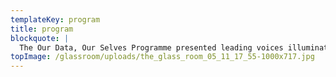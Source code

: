 ```yaml
---
templateKey: program
title: program
blockquote: |
  The Our Data, Our Selves Programme presented leading voices illuminating the role technology plays on society, culture and individuals, through a series of discussions, films, workshops and talks that explored aspects of living in a quantified society.  Along side the event programme, Tactical Tech trained Ingeniuses ran [Ingenius Workshops](https://web.archive.org/web/20180129023912/https://theglassroom.org/programme/#ingenius_workshops) that offered practical tools and resources to empower more control of your data.
topImage: /glassroom/uploads/the_glass_room_05_11_17_55-1000x717.jpg
---
```

